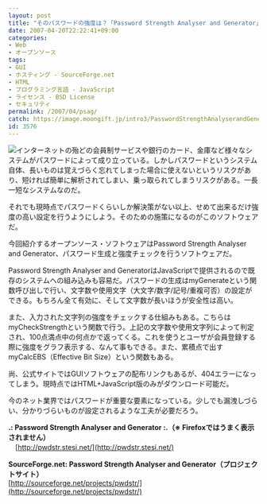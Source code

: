 ```yaml
---
layout: post
title: "そのパスワードの強度は？「Password Strength Analyser and Generator」"
date: 2007-04-20T22:22:41+09:00
categories:
- Web
- オープンソース
tags: 
- GUI
- ホスティング - SourceForge.net
- HTML
- プログラミング言語 - JavaScript
- ライセンス - BSD License
- セキュリティ
permalink: /2007/04/psag/
catch: https://image.moongift.jp/intro3/PasswordStrengthAnalyserandGenerator_BC02/pangen01_thumb1.png
id: 3576
---
```

[![](https://image.moongift.jp/intro3/PasswordStrengthAnalyserandGenerator_BC02/pangen01_thumb1.png)](https://image.moongift.jp/intro3/PasswordStrengthAnalyserandGenerator_BC02/pangen013.png)インターネットの殆どの会員制サービスや銀行のカード、金庫など様々なシステムがパスワードによって成り立っている。しかしパスワードというシステム自体、長いものは覚えづらく忘れてしまった場合に使えないというリスクがあり、短ければ簡単に解析されてしまい、乗っ取られてしまうリスクがある。一長一短なシステムなのだ。   
  
それでも現時点でパスワードくらいしか解決策がない以上、せめて出来るだけ強度の高い設定を行うようにしよう。そのための施策になるのがこのソフトウェアだ。   
  
今回紹介するオープンソース・ソフトウェアはPassword Strength Analyser and Generator、パスワード生成と強度チェックを行うソフトウェアだ。   
  
<!--more-->  
  
Password Strength Analyser and GeneratorはJavaScriptで提供されるので既存のシステムへの組み込みも容易だ。パスワードの生成はmyGenerateという関数呼び出しで行い、文字数や使用文字（大文字/数字/記号/重複可否）の設定ができる。もちろん全て有効に、そして文字数が長いほうが安全性は高い。   
  
また、入力された文字列の強度をチェックする仕組みもある。こちらはmyCheckStrengthという関数で行う。上記の文字数や使用文字列によって判定され、100点満点中の何点かで返ってくる。これを使うとユーザが会員登録する際に強度をグラフ表示する、なんて事もできる。また、累積点で出すmyCalcEBS（Effective Bit Size）という関数もある。   
  
尚、公式サイトではGUIソフトウェアの配布リンクもあるが、404エラーになってしまう。現時点ではHTML+JavaScript版のみがダウンロード可能だ。   
  
今のネット業界ではパスワードが重要な要素になっている。少しでも漏洩しづらい、分かりづらいものが設定されるような工夫が必要だろう。   
  
**.: Password Strength Analyser and Generator :.（※ Firefoxではうまく表示されません）**   
　[http://pwdstr.stesi.net/](http://pwdstr.stesi.net/)  
  
**SourceForge.net: Password Strength Analyser and Generator（プロジェクトサイト）**  
[http://sourceforge.net/projects/pwdstr/](http://sourceforge.net/projects/pwdstr/)